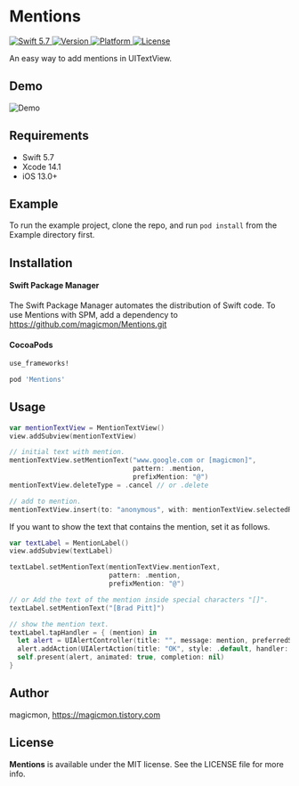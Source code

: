 # Mentions
<p>
   <a href="https://developer.apple.com/swift/">
      <img src="https://img.shields.io/badge/Swift-5.7-orange.svg?style=flat" alt="Swift 5.7">
   </a>
   <a href="http://cocoapods.org/pods/Mentions">
      <img src="https://img.shields.io/cocoapods/v/Mentions.svg?style=flat" alt="Version">
   </a>
   <a href="http://cocoapods.org/pods/Mentions">
      <img src="https://img.shields.io/cocoapods/p/Mentions.svg?style=flat" alt="Platform">
   </a>
   <a href="http://cocoapods.org/pods/Mentions">
      <img src="https://img.shields.io/cocoapods/l/Mentions.svg?style=flat" alt="License">
   </a>
</p>

An easy way to add mentions in UITextView.

## Demo
![Demo](https://raw.githubusercontent.com/magicmon/Mentions/master/Screenshots/Demo.gif)

## Requirements

* Swift 5.7
* Xcode 14.1
* iOS 13.0+


## Example

To run the example project, clone the repo, and run `pod install` from the Example directory first.


## Installation

#### Swift Package Manager
The Swift Package Manager automates the distribution of Swift code. To use Mentions with SPM, add a dependency to https://github.com/magicmon/Mentions.git

#### CocoaPods

````ruby
use_frameworks!

pod 'Mentions'
````

## Usage

````swift
var mentionTextView = MentionTextView()
view.addSubview(mentionTextView)

// initial text with mention.
mentionTextView.setMentionText("www.google.com or [magicmon]", 
                               pattern: .mention,
                               prefixMention: "@")
mentionTextView.deleteType = .cancel // or .delete

// add to mention.
mentionTextView.insert(to: "anonymous", with: mentionTextView.selectedRange)
````

If you want to show the text that contains the mention, set it as follows. 

````swift
var textLabel = MentionLabel()
view.addSubview(textLabel)

textLabel.setMentionText(mentionTextView.mentionText,
                         pattern: .mention,
                         prefixMention: "@")

// or Add the text of the mention inside special characters "[]".
textLabel.setMentionText("[Brad Pitt]")

// show the mention text.
textLabel.tapHandler = { (mention) in
  let alert = UIAlertController(title: "", message: mention, preferredStyle: .alert)
  alert.addAction(UIAlertAction(title: "OK", style: .default, handler: nil))
  self.present(alert, animated: true, completion: nil)
}
````

## Author

magicmon, https://magicmon.tistory.com

## License

**Mentions** is available under the MIT license. See the LICENSE file for more info.
